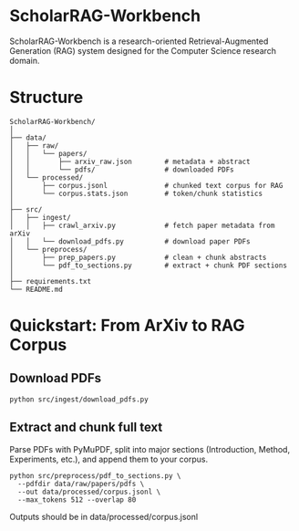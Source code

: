 # ScholarRAG-Workbench
ScholarRAG-Workbench is a research-oriented Retrieval-Augmented Generation (RAG) system designed for the Computer Science research domain.


# Structure
```
ScholarRAG-Workbench/
│
├── data/
│   ├── raw/
│   │   └── papers/
│   │       ├── arxiv_raw.json        # metadata + abstract
│   │       └── pdfs/                 # downloaded PDFs
│   └── processed/
│       ├── corpus.jsonl              # chunked text corpus for RAG
│       └── corpus.stats.json         # token/chunk statistics
│
├── src/
│   ├── ingest/
│   │   ├── crawl_arxiv.py            # fetch paper metadata from arXiv
│   │   └── download_pdfs.py          # download paper PDFs
│   └── preprocess/
│       ├── prep_papers.py            # clean + chunk abstracts
│       └── pdf_to_sections.py        # extract + chunk PDF sections
│
├── requirements.txt
└── README.md
```


# Quickstart: From ArXiv to RAG Corpus

## Download PDFs
```
python src/ingest/download_pdfs.py
```

## Extract and chunk full text

Parse PDFs with PyMuPDF, split into major sections (Introduction, Method, Experiments, etc.), and append them to your corpus.

```
python src/preprocess/pdf_to_sections.py \
  --pdfdir data/raw/papers/pdfs \
  --out data/processed/corpus.jsonl \
  --max_tokens 512 --overlap 80
```

Outputs should be in data/processed/corpus.jsonl